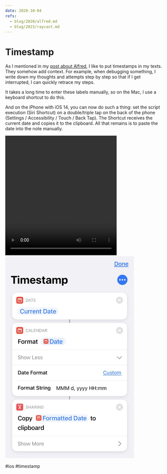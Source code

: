 ```yaml
---
date: 2020-10-04
refs:
  - blog/2020/alfred.md
  - blog/2023/raycast.md
---
```


# Timestamp

As I mentioned in my [post about Alfred](alfred.md), I like to put timestamps in my texts. They somehow add context. For example, when debugging something, I write down my thoughts and attempts step by step so that if I get interrupted, I can quickly retrace my steps.

It takes a long time to enter these labels manually, so on the Mac, I use a keyboard shortcut to do this.

And on the iPhone with iOS 14, you can now do such a thing: set the script execution (Siri Shortcut) on a double/triple tap on the back of the phone (Settings / Accessibility / Touch / Back Tap). The Shortcut receives the current date and copies it to the clipboard. All that remains is to paste the date into the note manually.

<video width="353" height="379" controls>
  <source src="timestamp.mp4" type="video/mp4">
</video>

<img src="timestamp.jpeg" width="408" height="640" alt="Timestamp Shortcut" />

#ios #timestamp
